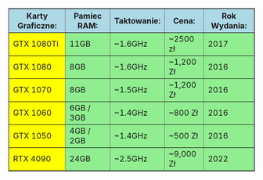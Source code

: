 <!DOCTYPE html>
<html lang="en">
<head>
    <meta charset="UTF-8">
    <meta name="viewport" content="width=device-width, initial-scale=1.0">
    <title>Tabela</title>
</head>
<body>
    <table border="solid 1px black">
        <tr style="background-color: lightblue;">
            <th>Karty Graficzne:</th>
            <th>Pamiec RAM:</th>
            <th>Taktowanie:</th>
            <th>Cena:</th>
            <th>Rok Wydania:</th>
        </tr>
        <tr>
            <td style="background-color: yellow;">GTX 1080Ti</td>
            <td style="background-color: lightgreen;">11GB</td>
            <td style="background-color: lightgreen;">~1.6GHz</td>
            <td style="background-color: lightgreen;">~2500 zł</td>
            <td style="background-color: lightgreen;">2017</td>
        </tr>
        <tr>
            <td style="background-color: yellow;">GTX 1080</td>
            <td style="background-color: lightgreen;">8GB</td>
            <td style="background-color: lightgreen;">~1.6GHz</td>
            <td style="background-color: lightgreen;">~1,200 Zł</td>
            <td style="background-color: lightgreen;">2016</td>
        </tr>
        <tr>
            <td style="background-color: yellow;">GTX 1070</td>
            <td style="background-color: lightgreen;">8GB</td>
            <td style="background-color: lightgreen;">~1.5GHz</td>
            <td style="background-color: lightgreen;">~1,200 Zł</td>
            <td style="background-color: lightgreen;">2016</td>
        </tr>
        <tr>
            <td style="background-color: yellow;">GTX 1060</td>
            <td style="background-color: lightgreen;">6GB / 3GB</td>
            <td style="background-color: lightgreen;">~1.4GHz</td>
            <td style="background-color: lightgreen;">~800 Zł</td>
            <td style="background-color: lightgreen;">2016</td>
        </tr>
        <tr>
            <td style="background-color: yellow;">GTX 1050</td>
            <td style="background-color: lightgreen;">4GB / 2GB</td>
            <td style="background-color: lightgreen;">~1.4GHz</td>
            <td style="background-color: lightgreen;">~500 Zł</td>
            <td style="background-color: lightgreen;">2016</td>
        </tr>
        <tr>
            <td style="background-color: yellow;">RTX 4090</td>
            <td style="background-color: lightgreen;">24GB</td>
            <td style="background-color: lightgreen;">~2.5GHz</td>
            <td style="background-color: lightgreen;">~9,000 Zł</td>
            <td style="background-color: lightgreen;">2022</td>
        </tr>
    </table>
</body>
</html>
	
		
		
